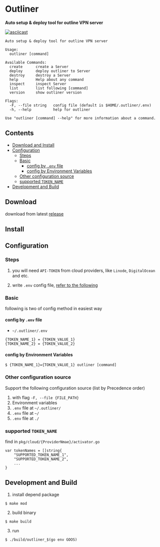 # Outliner
**Auto setup & deploy tool for outline VPN server**

[![asciicast](https://asciinema.org/a/265622.svg)](https://asciinema.org/a/265622)
```
Auto setup & deploy tool for outline VPN server

Usage:
  outliner [command]

Available Commands:
  create      create a Server
  deploy      deploy outliner to Server
  destroy     destroy a Server
  help        Help about any command
  inspect     inspect Server
  list        list following [command]
  version     show outliner version

Flags:
  -F, --file string   config file (default is $HOME/.outliner/.env)
  -h, --help          help for outliner

Use "outliner [command] --help" for more information about a command.
```

## Contents
- [Download and Install](#download-and-install)
- [Configuration](#configuration)
  - [Steps](#steps)
  - [Basic](#basic)
    - [config by `.env` file](#config-by-env-file)
    - [config by Environment Variables](#config-by-environment-variables)
  - [Other configuration source](#other-configuration-source)
  - [supported `TOKEN_NAME`](#supported-token_name)
- [Development and Build](#development-and-build)

## Download
download from latest [release](https://github.com/Jyny/outliner/releases/latest)

## Install

## Configuration
### Steps
1.  you will need `API-TOKEN` from cloud providers, like `Linode`, `DigitalOcean` and etc.

2. write `.env` config file, [refer to the following](config-by-env-file)

### Basic
following is two of config method in easiest way

#### config by `.env` file
* `~/.outliner/.env`
```
{TOKEN_NAME_1} = {TOKEN_VALUE_1}
{TOKEN_NAME_2} = {TOKEN_VALUE_2}
```

#### config by Environment Variables
```
$ {TOKEN_NAME_1}={TOKEN_VALUE_1} outliner [command]
```

### Other configuration source
Support the following configuration source (list by Precedence order)

1. with flag `-F, --file {FILE_PATH}`
2. Environment variables
3. `.env` file at `~/.outliner/`
4. `.env` file at `~/`
5. `.env` file at `./`

### supported `TOKEN_NAME`
find in `pkg/cloud/{ProviderNmae}/activator.go` 
```
var tokenNames = []string{
    "SUPPORTED_TOKEN_NAME_1",
    "SUPPORTED_TOKEN_NAME_2",
    ...
}
```

## Development and Build
1. install depend package
```
$ make mod
```
2. build binary
```
$ make build
```
3. run
```
$ ./build/outliner_$(go env GOOS)
```
